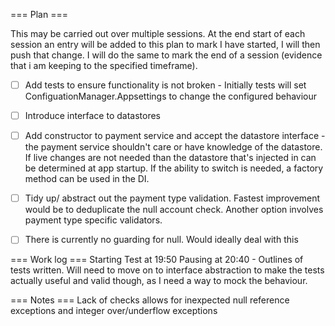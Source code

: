 === Plan ===

This may be carried out over multiple sessions. At the end start of each session an entry will be added to this plan to mark I have started, I will then push that change.
I will do the same to mark the end of a session (evidence that i am keeping to the specified timeframe).


- [ ] Add tests to ensure functionality is not broken - Initially tests will set ConfiguationManager.Appsettings to change the configured behaviour
- [ ] Introduce interface to datastores
- [ ] Add constructor to payment service and accept the datastore interface - the payment service shouldn't care or have knowledge of the datastore. If live changes are not needed than the datastore that's injected in can be determined at app startup. If the ability to switch is needed, a factory method can be used in the DI.
- [ ] Tidy up/ abstract out the payment type validation. Fastest improvement would be to deduplicate the null account check. Another option involves payment type specific validators.
- [ ] There is currently no guarding for null. Would ideally deal with this



=== Work log ===
Starting Test at 19:50
Pausing at 20:40 - Outlines of tests written. Will need to move on to interface abstraction to make the tests actually useful and valid though, as I need a way to mock the behaviour.




=== Notes ===
Lack of checks allows for inexpected null reference exceptions and integer over/underflow exceptions